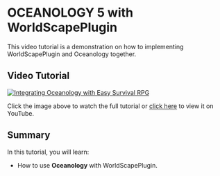 # OCEANOLOGY 5 with WorldScapePlugin

This video tutorial is a demonstration on how to implementing WorldScapePlugin and Oceanology together.

## Video Tutorial

[![Integrating Oceanology with Easy Survival RPG](https://i3.ytimg.com/vi/BFMrF2tD7Vw/maxresdefault.jpg)](https://www.youtube.com/watch?v=BFMrF2tD7Vw)

Click the image above to watch the full tutorial or [click here](https://www.youtube.com/watch?v=BFMrF2tD7Vw) to view it on YouTube.

## Summary

In this tutorial, you will learn:

- How to use **Oceanology** with WorldScapePlugin.